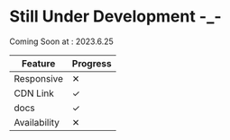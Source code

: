 # Still Under Development -_-

Coming Soon at : 2023.6.25

| Feature    | Progress |
|------------|----------|
| Responsive | &#10005; |
| CDN Link   | &#10003; |
| docs       | &#10003; |
| Availability|  &#10005; |
